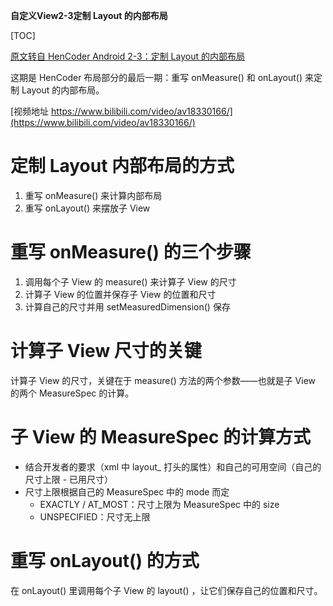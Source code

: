 **自定义View2-3定制 Layout 的内部布局**

[TOC]

[原文转自 HenCoder Android 2-3：定制 Layout 的内部布局](https://zhuanlan.zhihu.com/p/32957168)

这期是 HenCoder 布局部分的最后一期：重写 onMeasure() 和 onLayout() 来定制 Layout 的内部布局。

[视频地址 https://www.bilibili.com/video/av18330166/](https://www.bilibili.com/video/av18330166/)

# 定制 Layout 内部布局的方式

1. 重写 onMeasure() 来计算内部布局
2. 重写 onLayout() 来摆放子 View

# 重写 onMeasure() 的三个步骤

1. 调用每个子 View 的 measure() 来计算子 View 的尺寸
2. 计算子 View 的位置并保存子 View 的位置和尺寸
3. 计算自己的尺寸并用 setMeasuredDimension() 保存

# 计算子 View 尺寸的关键

计算子 View 的尺寸，关键在于 measure() 方法的两个参数——也就是子 View 的两个 MeasureSpec 的计算。

# 子 View 的 MeasureSpec 的计算方式

* 结合开发者的要求（xml 中 layout_ 打头的属性）和自己的可用空间（自己的尺寸上限 - 已用尺寸）
* 尺寸上限根据自己的 MeasureSpec 中的 mode 而定
    * EXACTLY / AT_MOST：尺寸上限为 MeasureSpec 中的 size
    * UNSPECIFIED：尺寸无上限

# 重写 onLayout() 的方式

在 onLayout() 里调用每个子 View 的 layout() ，让它们保存自己的位置和尺寸。

